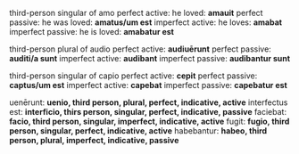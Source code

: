 third-person singular of amo
perfect active: he loved: **amauit**
perfect passive: he was loved: **amatus/um est** 
imperfect active: he loves: **amabat**
imperfect passive: he is loved: **amabatur est**

third-person plural of audio
perfect active: **audiuērunt**
perfect passive: **auditi/a sunt**
imperfect active: **audibant**
imperfect passive: **audibantur sunt**

third-person singular of capio
perfect active: **cepit**
perfect passive: **captus/um est**
imperfect active: **capebat**
imperfect passive: **capebatur est**

uenērunt: **uenio, third person, plural, perfect, indicative, active**
interfectus est: **interficio, thirs person, singular, perfect, indicative, passive**
faciebat: **facio, third person, singular, imperfect, indicative, active**
fugit: **fugio, third person, singular, perfect, indicative, active**
habebantur: **habeo, third person, plural, imperfect, indicative, passive**
